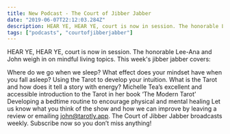 ```yaml
---
title: New Podcast - The Court of Jibber Jabber
date: "2019-06-07T22:12:03.284Z"
description: HEAR YE, HEAR YE, court is now in session. The honorable Lee-Ana and John weigh in on mindful living topics. Jibber jabber topics including Where do we go when we sleep? What effect does your mindset have when you fall asleep? and developing a bedtime routine to encourage physical and mental healing
tags: ["podcasts", "courtofjibberjabber"]
---
```


HEAR YE, HEAR YE, court is now in session. The honorable Lee-Ana and John weigh in on mindful living topics. This week's jibber jabber covers:

Where do we go when we sleep? What effect does your mindset have when you fall asleep?
Using the Tarot to develop your intuition. What is the Tarot and how does it tell a story with energy?
Michelle Tea’s excellent and accessible introduction to the Tarot in her book ‘The Modern Tarot’
Developing a bedtime routine to encourage physical and mental healing
Let us know what you think of the show and how we can improve by leaving a review or emailing john@tarotly.app. The Court of Jibber Jabber broadcasts weekly. Subscribe now so you don’t miss anything!